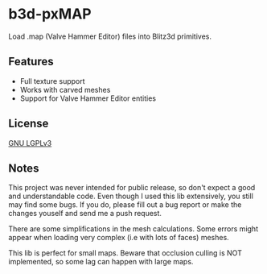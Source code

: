 b3d-pxMAP
=====
Load .map (Valve Hammer Editor) files into Blitz3d primitives.


Features
---------
* Full texture support
* Works with carved meshes
* Support for Valve Hammer Editor entities

License
-----------
[GNU LGPLv3](https://www.gnu.org/licenses/lgpl.html)

Notes
---------
This project was never intended for public release, so don't expect a good and understandable code. 
Even though I used this lib extensively, you still may find some bugs. If you do, please fill out a bug report or make the changes youself and send me a push request.

There are some simplifications in the mesh calculations. Some errors might appear when loading very complex (i.e with lots of faces) meshes.

This lib is perfect for small maps. Beware that occlusion culling is NOT implemented, so some lag can happen with large maps.
